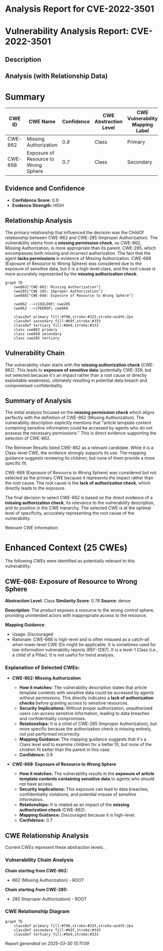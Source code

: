 # Analysis Report for CVE-2022-3501

# Vulnerability Analysis Report: CVE-2022-3501

## Description



## Analysis (with Relationship Data)

# Summary
| CWE ID | CWE Name | Confidence | CWE Abstraction Level | CWE Vulnerability Mapping Label | CWE-Vulnerability Mapping Notes |
|---|---|---|---|---|---|
| CWE-862 | Missing Authorization | 0.9 | Class | Primary | Allowed-with-Review |
| CWE-668 | Exposure of Resource to Wrong Sphere | 0.7 | Class | Secondary | Discouraged |

## Evidence and Confidence

*   **Confidence Score:** 0.9
*   **Evidence Strength:** HIGH

## Relationship Analysis
The primary relationship that influenced the decision was the ChildOf relationship between CWE-862 and CWE-285 (Improper Authorization). The vulnerability stems from a **missing permission check**, so CWE-862, Missing Authorization, is more appropriate than its parent, CWE-285, which encompasses both missing and incorrect authorization. The fact that the agent **lacks permissions** is evidence of Missing Authorization.
CWE-668 (Exposure of Resource to Wrong Sphere) was considered due to the exposure of sensitive data, but it is a high-level class, and the root cause is more accurately represented by the **missing authorization check**.

```mermaid
graph TD
    cwe862["CWE-862: Missing Authorization"]
    cwe285["CWE-285: Improper Authorization"]
    cwe668["CWE-668: Exposure of Resource to Wrong Sphere"]

    cwe862 -->|CHILDOF| cwe285
    cwe862 -->|PEEROF| cwe668

    classDef primary fill:#f96,stroke:#333,stroke-width:2px
    classDef secondary fill:#69f,stroke:#333
    classDef tertiary fill:#9e9,stroke:#333
    class cwe862 primary
    class cwe668 secondary
    class cwe285 tertiary
```

## Vulnerability Chain
The vulnerability chain starts with the **missing authorization check** (CWE-862). This leads to **exposure of sensitive data** (potentially CWE-359, but not selected because it's an impact rather than a root cause or directly exploitable weakness), ultimately resulting in potential data breach and compromised confidentiality.

## Summary of Analysis
The initial analysis focused on the **missing permission check** which aligns perfectly with the definition of CWE-862 (Missing Authorization). The vulnerability description explicitly mentions that "article template content containing sensitive information could be accessed by agents who do not possess the necessary permissions." This is direct evidence supporting the selection of CWE-862.

The Retriever Results listed CWE-862 as a relevant candidate. While it is a Class-level CWE, the evidence strongly supports its use. The mapping guidance suggests reviewing its children, but none of them provide a more specific fit.

CWE-668 (Exposure of Resource to Wrong Sphere) was considered but not selected as the primary CWE because it represents the impact rather than the root cause. The root cause is the **lack of authorization check**, which directly leads to the exposure.

The final decision to select CWE-862 is based on the direct evidence of a **missing authorization check**, its relevance to the vulnerability description, and its position in the CWE hierarchy. The selected CWE is at the optimal level of specificity, accurately representing the root cause of the vulnerability.

Relevant CWE Information:

# Enhanced Context (25 CWEs)
The following CWEs were identified as potentially relevant to this vulnerability:

## CWE-668: Exposure of Resource to Wrong Sphere
**Abstraction Level**: Class
**Similarity Score**: 0.78
**Source**: dense

**Description**:
The product exposes a resource to the wrong control sphere, providing unintended actors with inappropriate access to the resource.

**Mapping Guidance**:
- Usage: Discouraged
- Rationale: CWE-668 is high-level and is often misused as a catch-all when lower-level CWE IDs might be applicable. It is sometimes used for low-information vulnerability reports [REF-1287]. It is a level-1 Class (i.e., a child of a Pillar). It is not useful for trend analysis.

### Explanation of Selected CWEs:

*   **CWE-862: Missing Authorization**
    *   **How it matches:** The vulnerability description states that article template contents with sensitive data could be accessed by agents without permissions. This directly indicates a **lack of authorization checks** before granting access to sensitive resources.
    *   **Security Implications:** Without proper authorization, unauthorized users can access sensitive information, leading to data breaches and confidentiality compromises.
    *   **Relationships:** It is a child of CWE-285 (Improper Authorization), but more specific because the authorization check is missing entirely, not just performed incorrectly.
    *   **Mapping Guidance:** The mapping guidance suggests that it's a Class level and to examine children for a better fit, but none of the children fit better than the parent in this case.
    *   **Confidence:** 0.9

*   **CWE-668: Exposure of Resource to Wrong Sphere**
    *   **How it matches:** The vulnerability results in the **exposure of article template contents containing sensitive data** to agents who should not have access.
    *   **Security Implications:** This exposure can lead to data breaches, confidentiality violations, and potential misuse of sensitive information.
    *   **Relationships:** It is related as an impact of the **missing authorization check** (CWE-862).
    *   **Mapping Guidance:** Discouraged because it is high-level.
    *   **Confidence:** 0.7


## CWE Relationship Analysis

Current CWEs represent these abstraction levels: .


### Vulnerability Chain Analysis

**Chain starting from CWE-862:**
- 862 (Missing Authorization) - ROOT


**Chain starting from CWE-285:**
- 285 (Improper Authorization) - ROOT



### CWE Relationship Diagram

```mermaid
graph TD
    classDef primary fill:#f96,stroke:#333,stroke-width:2px
    classDef secondary fill:#69f,stroke:#333
    classDef tertiary fill:#9e9,stroke:#333
```



*Report generated on 2025-03-30 15:11:09*
